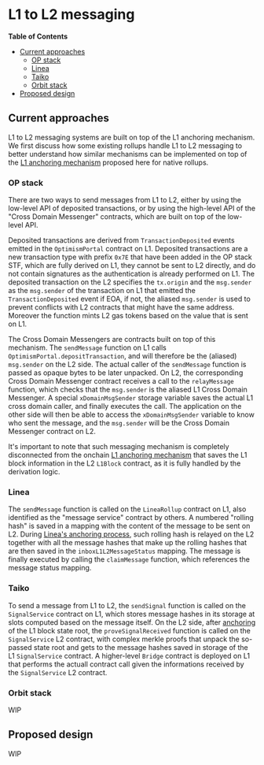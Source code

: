 # L1 to L2 messaging

<!-- START doctoc generated TOC please keep comment here to allow auto update -->
<!-- DON'T EDIT THIS SECTION, INSTEAD RE-RUN doctoc TO UPDATE -->
**Table of Contents**

- [Current approaches](#current-approaches)
  - [OP stack](#op-stack)
  - [Linea](#linea)
  - [Taiko](#taiko)
  - [Orbit stack](#orbit-stack)
- [Proposed design](#proposed-design)

<!-- END doctoc generated TOC please keep comment here to allow auto update -->

## Current approaches
L1 to L2 messaging systems are built on top of the L1 anchoring mechanism. We first discuss how some existing rollups handle L1 to L2 messaging to better understand how similar mechanisms can be implemented on top of the [L1 anchoring mechanism](l1_anchoring.md#proposed-design) proposed here for native rollups.

### OP stack

There are two ways to send messages from L1 to L2, either by using the low-level API of deposited transactions, or by using the high-level API of the "Cross Domain Messenger" contracts, which are built on top of the low-level API.

Deposited transactions are derived from `TransactionDeposited` events emitted in the `OptimismPortal` contract on L1. Deposited transactions are a new transaction type with prefix `0x7E` that have been added in the OP stack STF, which are fully derived on L1, they cannot be sent to L2 directly, and do not contain signatures as the authentication is already performed on L1. The deposited transaction on the L2 specifies the `tx.origin` and the `msg.sender` as the `msg.sender` of the transaction on L1 that emitted the `TransactionDeposited` event if EOA, if not, the aliased `msg.sender` is used to prevent conflicts with L2 contracts that might have the same address. Moreover the function mints L2 gas tokens based on the value that is sent on L1.

The Cross Domain Messengers are contracts built on top of this mechanism. The `sendMessage` function on L1 calls `OptimismPortal.depositTransaction`, and will therefore be the (aliased) `msg.sender` on the L2 side. The actual caller of the `sendMessage` function is passed as opaque bytes to be later unpacked. On L2, the corresponding Cross Domain Messenger contract receives a call to the `relayMessage` function, which checks that the `msg.sender` is the aliased L1 Cross Domain Messenger. A special `xDomainMsgSender` storage variable saves the actual L1 cross domain caller, and finally executes the call. The application on the other side will then be able to access the `xDomainMsgSender` variable to know who sent the message, and the `msg.sender` will be the Cross Domain Messenger contract on L2.

It's important to note that such messaging mechanism is completely disconnected from the onchain [L1 anchoring mechanism](l1_anchoring.md#op-stack) that saves the L1 block information in the L2 `L1Block` contract, as it is fully handled by the derivation logic.

### Linea

The `sendMessage` function is called on the `LineaRollup` contract on L1, also identified as the "message service" contract by others. A numbered "rolling hash" is saved in a mapping with the content of the message to be sent on L2. During [Linea's anchoring process](l1_anchoring.md#linea), such rolling hash is relayed on the L2 together with all the message hashes that make up the rolling hashes that are then saved in the `inboxL1L2MessageStatus` mapping. The message is finally executed by calling the `claimMessage` function, which references the message status mapping.

### Taiko

To send a message from L1 to L2, the `sendSignal` function is called on the `SignalService` contract on L1, which stores message hashes in its storage at slots computed based on the message itself. On the L2 side, after [anchoring](l1_anchoring.md#taiko) of the L1 block state root, the `proveSignalReceived` function is called on the `SignalService` L2 contract, with complex merkle proofs that unpack the so-passed state root and gets to the message hashes saved in storage of the L1 `SignalService` contract. A higher-level `Bridge` contract is deployed on L1 that performs the actuall contract call given the informations received by the `SignalService` L2 contract.

### Orbit stack

WIP

## Proposed design

WIP
